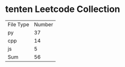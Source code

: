 # tenten Leetcode Collection

<table><tr><td>File Type</td><td>Number</td></tr><tr><td>py</td><td>37</td></tr><tr><td>cpp</td><td>14</td></tr><tr><td>js</td><td>5</td></tr><tr><td>Sum</td><td>56</td></tr></table>
